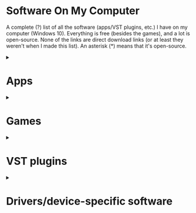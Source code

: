 # Software On My Computer
A complete (?) list of all the software (apps/VST plugins, etc.) I have on my computer (Windows 10).
Everything is free (besides the games), and a lot is open-source. None of the links are direct download links (or at least they weren't when I made this list).
An asterisk (\*) means that it's open-source.

<details><summary><h1>Apps</h1></summary>

### Built-in Windows 10 stuff
Obvsiously.

### [7-Zip](https://7-zip.org)\*
An open-source utility for creating and opening archives.

`winget install 7zip.7zip`

`scoop install 7zip`

### [Audacity](https://www.audacityteam.org)\*
An open-source program for recording audio. I rarely use it, since I have alternatives with more features, but it's nice to have for some things.

`winget install Audacity.Audacity`

`scoop install audacity`

### [AutoHotkey (v2)](https://autohotkey.com)\*
An open-source utility for creating custom hotkeys, macros, and various other things. I don't use it much, but I have an AHK autoclicker that's useful in some situations.

`winget install AutoHotkey.AutoHotkey` (v2.x)

`winget install Lexicos.Autohotkey` (v1.x)
`scoop install autohotkey` (v2.x)

### [BespokeSynth](https://www.bespokesynth.com)\*
An open-source modular DAW. It can host 64-bit VST2, VST3, LV2, and CLAP plugins, and it has several dozen built-in modules. Bespoke is absolutely incredible, and EVERYTHING can be modulated. Unfortunately, the last official release (1.1.0) was released in November 2021, but it's still being frequently updated, so nightly builds are really the only way to get all the features.

`winget install BespokeSynth.BespokeSynth` (this installs 1.1.0, if you want the latest version, go to the [GitHub release page](https://github.com/BespokeSynth/BespokeSynth/releases) and download the nightly release)

### [Bulk Rename Utility](https://www.bulkrenameutility.co.uk)
A free (for personal use) utility for renaming multiple files at once.

`winget install TGRMNSoftware.BulkRenameUtility`

`scoop install bulk-rename-utility`

### [Cakewalk by Bandlab](https://www.bandlab.com/products/cakewalk)
This used to be my main DAW, before I discovered Bespoke, and later Waveform. I never actually record anything useful, I just mess around. The main reason I still have it on my computer is that it can host 32-bit plugins (of which I have a few). It hosts 32 and 64-bit VST2, VST3, and DirectX plugins. Its biggest disadvantage, in my opinion, is how annoying it is to get MIDI mapping and automation working. With Waveform, it's literally as simple as clicking MIDI Learn, changing a parameter, then moving a knob. That's how Cakewalk is *supposed* to work, but there's a whole bunch of steps you have to do first, and even after having done those, I still couldn't get it to work.

### [Carla](https://github.com/falkTX/Carla)\*
"Carla is a fully-featured modular audio plugin host, with support for many audio drivers and plugin formats." It's also open-source and runs as a VST2, VST3, CLAP, and LV2 plugin, as well as a standalone app. Although Carla and Bespoke are very similar, I prefer Bespoke for various reasons.

### [Chocolatey](https://chocolatey.org/install)\*
A package manager that I basically never use (I mostly use Winget instead). But it has a very useful `choco refreshenv` command, which refreshes the environment variables.

### [ClickPaste](https://github.com/Collective-Software/ClickPaste)\*
A tool that makes pasting into certain places easier. Basically, you click the icon in the notification area, then click where you want it to "paste." Then, instead of actually pasting, it quickly types out the contents of your clipboard. Very useful for VNC.

### [Clink](https://mridgers.github.io/clink)\*
Some command prompt utility I literally never use... although looking at the website, maybe I should. I installed it because [`autojump`](https://github.com/wting/autojump)\* depended on it, but then I couldn't get `autojump` working.

`winget install chrisant996.Clink`

`scoop install clink`

### [Discord](https://discord.com)
A chat/communication/messaging software.

`winget install Discord.Discord`

`scoop install discord`

### [DISTRHO Cardinal](https://github.com/DISTRHO/Cardinal)\*
An open-source VST2/VST3/LV2/CLAP/standalone version of VCV Rack v2.

### [Everything](https://www.voidtools.com)
An amazing tool that can quickly search every single file on a Windows computer. 

`winget install voidtools.Everything`

`scoop install everything`

### [EverythingToolbar](https://github.com/stnkl/EverythingToolbar)\*
An easy way to add Everything to the taskbar, made to look like normal Windows Search.

`winget install stnkl.EverythingToolbar`

### [Flow Launcher](https://github.com/Flow-Launcher/Flow.Launcher)\*
An open-source search utility with plenty of add-ons. I've looked at a lot of these, including [PowerToys](https://learn.microsoft.com/en-us/windows/powertoys) Run\*, [Keypirinha](https://keypirinha.com/), [ueli](https://ueli.app)\*, and [Wox](https://wox.one)\*.

`winget install Flow-Launcher.Flow-Launcher`

`scoop install flow-launcher`
 
### [Git](https://git-scm.com/)\*
Version control software... I'm assuming if you're reading this list, you know what it is.

`winget install Git.Git`

`scoop install git`

### [GitHub CLI](https://cli.github.com)\*
A command line application for Git/GitHub.

`winget install GitHub.cli`

### [GitHub Desktop](https://desktop.github.com)\*
A UI application for Git/GitHub.

`winget install GitHub.GitHubDesktop`

### [Google Chrome](https://google.com/chrome)
Google's web browser. I know it may not necessarily be the fastest or the most secure, but it's the one I use.

`winget install Google.Chrome`

`scoop install googlechrome`
 
### [Helios](https://github.com/nickzman/helios)
A nice screensaver
 
### [`midiflip`](https://github.com/1j01/midiflip)\*
A command line utility that can flip MIDI files. It supports wildcards, so you could do something like `midiflip -i "midis/**/*.mid" -o "transformed/"` It requires [NodeJS](https://nodejs.org/en)\*.
`npm install midiflip`

### [Micro](https://micro-editor.github.io/)\*
Basically an open-source, cross-platform version of `nano`, with more features.

`winget install zyedidia.Micro`

`scoop install micro`

### [Muse Hub](https://www.musehub.com)
An app used to download things like MuseScore 4, Muse Sounds, Audacity, and a couple of other things. But I'm literally going to uninstall this as soon as I finish this list... I hate this app for several reasons. Firstly, I just hate app installers that are also apps that need installation. It just seems ridiculous. Secondly (and most importantly), it installs a service that automatically runs in the background and makes it really annoying to get rid of. Uninstalling Muse Hub doesn't get rid of it, the folder it's in has... weird permissions, and you can't set the service to "manual" because you don't have permissions to do that, and you don't have permission to change the permission. While it could just be the torrent client it claims to be, there's no way to know, since it's not open-source. Basically, if it *is* a virus or something (I doubt it is, but still), it's a very well-designed one. 
 
### [MuseScore](https://musescore.org)\*
An open-source app for creating sheet msuic. I have both MuseScore 3 and MuseScore 4. I rarely use 4 because (in my opinion) it came out of beta *way* too early. It's got tons of bugs and WAY too much built-in unremovable reverb. But the features it adds (mostly the VST3 instrument/effect support) are huge improvements.
For MuseScore 4:

`winget install Musescore.Musescore`

`scoop install musescore`
For MuseScore 3 (untested):

`winget install MuseScore.Musescore -v 3.6.2.548021803`

`scoop install musescore@3.6.2.548021803`

### [Node.js](https://nodejs.org/en)\*
Not entirely sure what exactly this is (a "JavaScript Runtime Environment"), but I know that there a bunch of things that are installed with `npm` (which I assume is the Node Package Manager). I installed this for [`midiflip`](https://github.com/1j01/midiflip)\*.

`winget install OpenJS.NodeJS`

`scoop install nodejs`

### [Notepad++](https://notepad-plus-plus.org/downloads)\*
A text/code editor.

`winget install Notepad++.Notepad++`

`scoop install notepadplusplus`
 
### [O&O RegEditor](https://www.oo-software.com/en/ooregeditor)
A better registry editor. It's portable.
`scoop install regeditor`
 
### [Plane9](https://www.plane9.com)
A nice-looking screensaver.
 
### [Plogue Sforzando](https://www.plogue.com/products/sforzando.html)
An SFZ soundfont player, also available as VST2/VST3.

`winget install plogue.sforzando`
 
### [PowerShell](https://learn.microsoft.com/en-us/powershell/scripting/install/installing-powershell-on-windows?view=powershell-7.3)\*
I installed it one day, wondering what the difference was between Windows PowerShell and PowerShell 7... then discovered it had autocomplete and never used Windows PowerShell again. I've never really gone through any PowerShell tutorials, so I don't know how to actually use it on its own for scripting or anything, but it's nice to have autocomplete.

`winget install Microsoft.PowerShell`
 
### [PowerToys](https://learn.microsoft.com/en-us/windows/powertoys)
Several Windows utilities. I mostly just use Always On Top, but occasionally find uses for a couple of the others.

`winget install Microsoft.PowerToys`

`scoop install powertoys`
 
### [PuTTY](https://www.putty.org)\*
An SSH/Telnet client. I use it to connect to my Raspberry Pi.

`winget install PuTTY.PuTTY`

`scoop install putty`

### [Python](https://python.org)\*
A programming language you've probably heard of.

`winget install Python.Python.3.11` (or `Python.Python.2` or `Python.Python.3.[something]`)
`scoop install python`

### [QuickLook](https://github.com/QL-Win/QuickLook)\*
Exactly what it sounds like: Mac's Quick Look for Windows. When a file is selected, pressing space shows information about it.

`winget install QL-Win.QuickLook`

`scoop install quicklook`

### [SciTE4AutoHotkey](https://www.autohotkey.com/scite4ahk)\*
A code editor specifically for AutoHotkey.
 
### [Scoop](https://scoop.sh)\*
A package manager for Windows (but I usually just use Winget).

### [Shell](https://nilesoft.org)
A way to modify the default Windows context menu. Support for alternate file managers, such as Tablacus, is somewhat incomplete, and there are some features that don't exist yet, but the developer seems to be pretty quick at fixing bugs.

`winget install Nilesoft.Shell`

`scoop install nilesoft-shell`

### [Slack](https://slack.com)
A chat/communication/messaging software, but more business-oriented that Discord.

`winget install SlackTechnologies.Slack`

`scoop install slack`

### [SoundSwitch](https://soundswitch.aaflalo.me/)\*
Switches the audio input/output device with a hotkey. Due to the fact that I use an old audio interface, I occasionally have issues. Sometimes, one of the virtual USB audio ports (from the computer to the audio interface) will just randomly stop working for a few minutes, so I have to switch to another one. This app cuts that process from ten seconds to one.

`winget install AntoineAflalo.SoundSwitch`

`scoop install soundswitch`

### [Spitfire Audio App](https://www.spitfireaudio.com/library-manager)
Another installer app.... D: but this one I actually use sometimes, so I'm keeping it. You need it to install several sample libraries, such as LABS and "BBC Orchestra Symphony Discover."

### [Steam](https://store.steampowered.com/about)
A gaming app that you've probably heard of.

`winget install Valve.Steam`

### [SuperF4](https://stefansundin.github.io/superf4)\*
A much faster way to force quit an app than going to Task Manager.

`winget install StefanSundin.Superf4`

`scoop install superf4`
 
### [Surge XT](https://surge-synthesizer.github.io)\*
A VST2/VST3/CLAP/standalone synth. It can do quite a bit.

`winget install SurgeSynthTeam.SurgeXT`
 
### [Sysinternals](https://learn.microsoft.com/en-us/sysinternals)
Way too many Windows utilities, most of which I will *never* use.
A few individual utilities can be installed with Winget, use 
`winget search Sysinternals` to find them.
`scoop install sysinternals`

### [Tablacus Explorer](https://tablacus.github.io/explorer_en.html)\*
I don't have a built-in tabbed file manager, so I use this instead. It may not look as nice and... *Mac-like* (yes, I said it) as that of Windows 11, but it's portable, open-source, works great and is incredibly customizeable, though it does require a bit of learning. I've tried several alternatives, such as [Files](https://files.community), [OneCommander](https://onecommmander.com), and multiple versions of QTTabBar (no link because I don't want to spend ten minutes trying to figure out which one is actually the newest), but Tablacus was just the one I liked more.
 
### [TX16wX](https://www.tx16wx.com)
A software sampler that can load various soundfonts and other things like that.

### [Unity/Unity Hub](https://unity.com)
A game development environment, which I mostly use to make levels for Human Fall Flat (Unity Hub is the installer)
Unity Hub:

`winget install Unity.UnityHub`

`scoop install unity-hub-np`
Unity:

`winget install Unity.Unity.2020` (or 2021, 2022...)

### [VCV Rack](https://vcvrack.com/Rack)\*
A virtual modular synth, which is only somewhat open-source. The free community version is open-source, while the VST plugin Pro version is not.

`winget install VCVRack.VCVRack`

### [Visual Studio](https://visualstudio.microsoft.com)
"It’s how you make software." "What do you want to [code, build, debug, deploy, collaborate on, analyze, learn] today? Visual Studio can do that."

`winget install Microsoft.VisualStudio.2022.Community` (and probably other years/versions as well)

### [Visual Studio Code](https://code.visualstudio.com)\*
An open-source code editor with (quick Google) over 30,000 extensions.

`winget install Microsoft.VisualStudioCode`

### [Vital Synth](https://vital.audio/)\*
A VST2/VST3/standalone synth. The only source code that has been made publicly available hasn't been updated since April 2022, but it's still source code. I sort of prefer this to Surge XT. They both do similar things, but Vital is much more intuitive, although slightly more CPU-hungry.
 
### [VLC Media Player](https://www.videolan.org/vlc/)\*
An open-source media player with a lot of features.

`winget install VideoLAN.VLC`

`scoop install vlc`
 
### [VSTHost](https://www.hermannseib.com/english/vsthost.htm)\*
This is... a host... for VST plugins. About as simple as it gets. While this program *was* open-source (hence the asterisk), all versions since v1.16r are not. Anyway, several years ago, I found this on an old 32-bit Windows XP laptop, and had absolutely NO idea what it was, since at that point I'd never even heard of a VST plugin. A couple years later, I was looking for a way to get around what I thought was a problem with Cakewalk (turns out I just hadn't figured out how to do it) when I came across this. I downloaded it, then suddenly realized that I'd seen it before. I'll probably never use it again, since I've found other tools that do the job much better.
 
### [Waveform Free](https://www.tracktion.com/products/waveform-free)
Waveform Free is the only DAW I've ever found that has a free version that actually has all the features of the full version. The only difference is that the free version lacks a few built-in plugins (such as the arpeggiator and various effects). But there are free alternatives to all or most of them, so it really is just a DAW. It doesn't even have the usual "free version" things like nag screens, constant reminders that you don't have the full version, and track limits. It also has a really cool plugin rack feature.

### [WingetUI](https://github.com/marticliment/WingetUI)\*
An open-source UI for Winget and Scoop. Very useful, especially its update blacklisting feature.

`winget install SomePythonThings.WingetUIStore`

`scoop install wingetui`
 
### [WizTree](https://diskanalyzer.com/)
Basically [WinDirStat](https://windirstat.net/)\* but much faster and not open-source. It looks through all the files and shows a visual representation of their size. I don't really need this app with a 4TB spinning disk, but it would have been nice to have when I had a 256GB SSD.

`winget install AntibodySoftware.WizTree`

`scoop install wiztree`
 
### [Zoom](https://zoom.us)
A video converencing app that everyone who lived through COVID probably knows about.

`winget install Zoom.Zoom`

`scoop install zoom`

</details>

<details><summary><h1>Games</h1></summary>

These are all the games I *own*, although I don't currently have all of them installed.

### [Baba is You](https://store.steampowered.com/app/736260/Baba_Is_You)
A 2D tile-pushing puzzle game where the rules keep changing. I don't honestly know how best to explain this game, but basically, there are words that you can push around to control the way the world works. There's also a level editor and sharing system.

### [Biped](https://store.steampowered.com/app/1071870/Biped)
Honestly, very similar to Human Fall Flat, only it's 1-2 players controlling robots, and you control your feet instead of your hands. 

### [Human: Fall Flat](https://store.steampowered.com/app/477160/Human_Fall_Flat)
Blobby humanoids with gecko hands flop around trying to reach the end of the level. That's about it. You can also create levels with Unity, which is pretty cool.
 
### [FEZ](https://store.steampowered.com/app/224760/FEZ)
A perspective-based puzzle platformer, involving a 2-dimensional character, Gomez, discovering the power of rotation around the vertical axis using a magical fez. Although it doesn't have much of a story, it is an amazing game (even though I had to look up the answers to several puzzles). The music is also great. The weirdest thing about FEZ is the fact that there's one puzzle that nobody has really "solved." People have brute-forced it and posted the solution online, but even though the game's been around since 2012, nobody's figured out *why*.

### [ibb & obb](https://store.steampowered.com/app/95400/ibb__obb)
A 2-player co-op 2D platformer game with gravity reversal. That's about all I have to say.
 
### [Minetest](https://minetest.net)\*
Minetest is a free, open-source, cross-platform, portable voxel game engine and client (?), with which several games have been made, including Minetest Game, which is just kind of a basic built-in game. There's also MineClone 2, a game that is trying to recreate MineCraft. Minetest has easy multiplayer, and anyone can host a server. Also, all Minetest mods and games are written in Lua, meaning that they're also open-source and relatively easy to make, assuming you know how to code.

### [Portal](https://store.steampowered.com/app/400/Portal)
You probably know what this is. Set in the same universe as Half Life (which I've actually never played), a test subject wakes up in Aperture Laboratories. An AI named GLaDOS leads/forces her through several tests, most of which require a portal gun. Then a bunch of other things happen, that may or may not include baking and cake. It's a great game with phrases like "Fifteen Hundred Megawatt Aperture Science Heavy Duty Super-Colliding Super Button."

### [Portal 2](https://store.steampowered.com/app/620/Portal_2)
The sequel to Portal. 9 9 9 9 9 after the first game, Chell is awakened by a personality core named Wheatley, then has to do a bunch more testing, then several more things happen, which really establish the backstory of the game and prove that it's in the same universe as Half Life, as well as explaining why/how GLaDOS is the way she is. Did I mention there was also an entire 2-player cooperative sequel story included with it, as well as a built-in level editor and online (or split-screen) co-op? The worst thing about this game is the distinct absence of cake. How could you not play a game with quotes like, "When life gives you lemons, don't make lemonade. Make life take the lemons back! ... Demand to see life's manager! ... Do you know who I am? I'm the man who's going to burn your house down! With the lemons! I'm going to get my engineers to make a combustible lemon that BURNS YOUR HOUSE DOWN!"

### [Portal Stories: Mel](https://store.steampowered.com/app/317400/Portal_Stories_Mel)
A fan-made Portal 2 mod set between Portal and Portal 2. Plenty of *really* hard tests and also a reasonable story (although it's not nearly as entertaining as the original games). Also, the music is great.

### [Quantum Conundrum](https://store.steampowered.com/app/200010/Quantum_Conundrum)
A game where you can switch between dimensions (not like X, Y, Z, more like Fluffy, Heavy, etc) to complete levels.

### [StarCraft/Brood War/StarCraft Remastered](https://starcraft.com)
An RTS game involving 3 species (Terran/human, Zerg, and Protoss) fighting each other for various reasons. There's a story, as well as online multiplayer with AI.

### [StarCraft II](https://starcraft2.com)
The highly superiour sequel to StarCraft. With better graphics, better sound, better gameplay, and a level editor with WAY more features than I'm ever going to use.

### [Tachyon: The Fringe](https://store.steampowered.com/app/32760/Tachyon_The_Fringe)
A space game that's older than I am, about the "Galactic Spanning Corporation" (GalSpan) trying to take over very profitable sectors from Bora colonists. You get to choose which side you play on, meaning you really need to play through twice. There are definitely some compatibility issues with Windows 10, but I managed to get it to run (after about five hours of trying). To make sure I wouldn't have to go through all that again, I just compressed the folder and uploaded it somewhere so that even if I have to/choose to reset/replace my computer, I can still easily get a working version. (I don't know how well this method would work with the Steam version, but that seems to work mostly fine anyway).

### [There Is No Game: Wrong Dimension](https://store.steampowered.com/app/1240210/There_Is_No_Game_Wrong_Dimension)
A point and click puzzle game that does not want to be played... and also has a girlfriend.

</details>


<details><summary><h1>VST plugins</h1></summary>

### [Airwindows](https://airwindows.com)\*
A set of over **300** open-source VST effects with simple UI's. 
 
### [AGML II](http://www.amplesound.net/en/pro-pd.asp?id=7)
The best free virtual acoustic guitar I've been able to find (even though I play guitar, so I rarely use it). It has AU, VST2, VST3, AAX, RTAS, and standalone versions.
 
### [BlueArp](https://omg-instruments.com/wp/?page_id=63)
A MIDI arpeggiator VST2/AU plugin. Personally, I prefer Cream.

### [Cakewalk by Bandlab stuff](https://www.bandlab.com/products/cakewalk)
Cakewalk by Bandlab comes with several plugins. The DirectX plugins are not supported by many current DAWS, and BREVERB and TH3 *will not run* anywhere besides Cakewalk. But several other plugins (BOOST11, Channel Tools, SI-Bass Guitar, SI-Drum Kit, SI-Electric Piano, and SI-String Section) work anywhere that supports VST2.

### [Carla](https://github.com/falkTX/Carla)\*
"Carla is a fully-featured modular audio plugin host, with support for many audio drivers and plugin formats." It's also open-source and runs as a LADSPA, DSSI, VST2, VST3, AU, and LV2 plugin, as well as a standalone app. Although Carla and Bespoke are very similar, I prefer Bespoke for various reasons.

### [Cream](https://www.kirnuarp.com)
An excellent arpeggiator plugin. The "demo" version (what I have) is literally just the full version but with no presets.
 
### [Several Chowdhury DSP plugins](https://chowdsp.com/products.html)\*
These are interesting plugins. I'd have to say that the most unique is Chow Matrix, which is something for creating custom delay chains. One of the plugins says it "supports the following desktop plugin formats: VST3, AU, CLAP, AAX, Standalone, and LV2, as well as Standalone and AUv3 on iOS devices." The other plugin descriptions say nothing about what formats they're available in.

### [Drum Pro](https://www.studiolinked.com/drum-pro/)
Not the best drum plugin. It doesn't comply with the standard MIDI drum layout and although it has synthy drum sounds, it's just a rompler. 
 
### [DISTRHO Cardinal](https://github.com/DISTRHO/Cardinal)\*
An open-source VST2/VST3/LV2/CLAP/standalone version of VCV Rack v2.

### [Funimator](https://musictop69.wixsite.com/orchestools/media)\*
Sort of a filter/gain sequencer. It's open source, and available as a VST3.

### [Krush](https://www.tritik.com/product/krush)
A great bitcrusher/downsampler, basically essential for Fez-like music...

### [Magical 8bit Plug](https://ymck.net/app/magical-8bit-plug-en)\*
An 8-bit synth, meant to sound like that of old video games. It's open-source.

### [Melda Audio plugins](https://www.meldaproduction.com/downloads)
Around 40 free VST2/VST3/AU/AAX plugins, mostly effects, and several more paid ones. I particularly like Monastery Grand, a piano instrument for MSoundFactory.

### [MIDImonitor](https://web.archive.org/web/20180329184952/http://www.thepiz.org/plugins/?p=midiMonitor)\*
Apparently, the official website doesn't exist anymore. As far as I can tell, this plugin (and all the other plugins) are open-source and located [here](https://code.google.com/archive/p/pizmidi/downloads), but I'm not going to actually download things looking for the source code.

### [MT-PowerDrumKit](https://www.powerdrumkit.com)
A great sounding sampled drum kit VST/AU/AAX plugin. It has a rather annoying nag screen every time you load it, and it doesn't produce sound until you skip it. You can get rid of it by donating. You can route each drum individually, to up to 8 different stereo outputs. It also has a *grooves* feature, letting you easily find drumm patterns and drag them into your DAW.

### [Muse FX](https://www.musehub.com)
A few effects (Chorus, Compressor, De-esser, Delay, Master, Noise Gate, Pitch Fix, Reverb, Rotary, and two EQ effects). Unfortunately, they must be downloaded through Muse Hub.

### [Orchestools P1ano S](https://musictop69.wixsite.com/orchestools)\*
An open-source piano plugin. In my opinion, it doesn't sound that great. It's available as a VST3, "Linux plugin," and Windows standalone app.

### [Orchestools Sections](https://musictop69.wixsite.com/orchestools/orchestools-two)\*
Four great (and open-source) orchestral plugins: Strings, Brass, Winds, and Percussion, available as VST3 and... "Linux plugin," which I'm not going to download right now.

### [Ribs](https://hvoyaaudio.itch.io/ribs)
A VST/AU granular plugin.
 
### [PAPU](https://socalabs.com/synths/papu)\*
An open-source VST2, VST3, "Mac," and "Linux" plugin. I won't download those to figure out what the other formats are. It's a Nintendo Gameboy synth emulator.

### [Plogue Sforzando](https://www.plogue.com/products/sforzando.html)
An SFZ soundfont player, also available as VST2/VST3.

`winget install plogue.sforzando`
 
### [Spitfire BBC Symphony Orchestra Discover](https://www.spitfireaudio.com/bbc-symphony-orchestra-discover)
A good-quality orchestral VST2/VST3/AU/AAX plugin from Spitfire.

### [Spitfire LABS](https://labs.spitfireaudio.com)
A plugin and over 50 libraries for it. This is mentioned on basically every list of free instrument plugins, usually right at the top.

### [Steven Slate Drums 5.5 Free](https://stevenslatedrums.com/ssd5/#:~:text=GarageBand%20Big%20Sur-,SSD%205.5%20FREE,-Get%20the%20fully)
A great drum plugin with no nag screen like MT-PowerDrumKit has.
 
### [SUB Analog Drums](https://plugins4free.com/plugin/3133)
Not including a link to the official website because it just says, "unlock free download with a social share." It's a drum synth, available as VST and AU plugins.
 
### [Surge XT](https://surge-synthesizer.github.io)\*
A VST2/VST3/CLAP/standalone synth. It can do quite a bit.

`winget install SurgeSynthTeam.SurgeXT`

### [Tape Cassette 2](https://www.caelumaudio.com/CaelumAudio/?Page=TapeCassette2)
A tape simulator/emulator thing.
 
### [TX16wX](https://www.tx16wx.com)
A software sampler that can load various soundfonts and other things like that.
 
### [Valhalla free plugins](https://valhalladsp.com)
Several great reverb/delay plugins, available as VST2/VST3/AAX/AU plugins.
 
### [Vital Synth](https://vital.audio/)\*
A VST2/VST3/AU/LV2standalone synth. The only source code that has been made publicly available hasn't been updated since April 2022, but it's still source code. I sort of prefer this to Surge XT. They both do similar things, but Vital is much more intuitive, although slightly more CPU-hungry.

### [WaveForm Free built-in stuff]
Waveform Free comes with several plugins, but as far as I can tell, they probably aren't useful anywhere else. But it does have a reasonable synth, several effects, a rompler, and a couple of other things.

### [XOXOS plugins](https://xoxos.net/vst/)
A ton of (unfortunately 32-bit) VST plugins, including instruments and effects.
 
</details>

<details><summary><h1>Drivers/device-specific software</h1></summary>
 
 - The driver for an M-Audio Fast Track Ultra (kind of buggy on Windows 10, making me even more hesitant to try Windows 11). The driver is no longer available on the M-Audio website, so I'm not going to put a link here.
 - The [driver](https://m-audio.com/support/download/drivers/usb-midi-series-5.0.1) for an M-Audio KeyRig 25 (or O2 25, since they're literally the exact same device)
 - [A few things](https://www.usa.canon.com/support/p/canoscan-lide-100) for my CanoScan LiDE 100
 - [Software](https://support.brother.com/g/b/downloadlist.aspx?c=us&lang=en&prod=mfc7840w_all&os=10013) for a Brother MFC-7840W
 - [Logitech Unifying software](https://support.logi.com/hc/en-us/articles/360025297913). I somehow ended up with three Logitech Unifying mice and one keyboard, all of which are connected to the same receiver.
 
 </details>